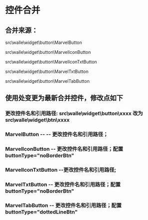# 控件合并

## 合并来源：

src\walle\widget\button\MarvelButton

src\walle\widget\button\MarvelIconButton

src\walle\widget\button\MarvelIconTxtButton

src\walle\widget\button\MarvelTxtButton

src\walle\widget\button\MarvelTabButton


## 使用处变更为最新合并控件，修改点如下

### 更改控件名和引用路径: src\walle\widget\button\xxxx  改为  src\walle\widget\btn\xxxx

### MarvelButton   -- -- 更改控件名和引用路径；
### MarvelIconButton    -- 更改控件名和引用路径；配置buttonType="noBorderBtn"
### MarvelIconTxtButton --更改控件名和引用路径;
### MarvelTxtButton -- 更改控件名和引用路径；配置buttonType="noBorderBtn"
### MarvelTabButton  -- 更改控件名和引用路径；配置buttonType="dottedLineBtn"

